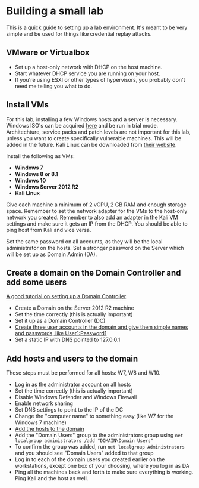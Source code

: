 # Building a small lab

This is a quick guide to setting up a lab environment. It's meant to be very simple and be used for things like credential replay attacks.

## VMware or Virtualbox

* Set up a host-only network with DHCP on the host machine.
* Start whatever DHCP service you are running on your host.
* If you're using ESXI or other types of hypervisors, you probably don't need me telling you what to do.

## Install VMs

For this lab, installing a few Windows hosts and a server is necessary. Windows ISO's can be acquired [here](http://windowsiso.net/) and be run in trial mode. Architechture, service packs and patch levels are not important for this lab, unless you want to create specifically vulnerable machines. This will be added in the future. Kali Linux can be downloaded from [their website](https://www.kali.org/downloads/).

Install the following as VMs:

* **Windows 7**
* **Windows 8 or 8.1**
* **Windows 10**
* **Windows Server 2012 R2**
* **Kali Linux**

Give each machine a minimum of 2 vCPU, 2 GB RAM and enough storage space. Remember to set the network adapter for the VMs to the host-only network you created. Remember to also add an adapter in the Kali VM settings and make sure it gets an IP from the DHCP. You should be able to ping host from Kali and vice versa.

Set the same password on all accounts, as they will be the local administrator on the hosts. Set a stronger password on the Server which will be set up as Domain Admin \(DA\).

## Create a domain on the Domain Controller and add some users

[A good tutorial on setting up a Domain Controller](https://social.technet.microsoft.com/wiki/contents/articles/22622.building-your-first-domain-controller-on-2012-r2.aspx)

* Create a Domain on the Server 2012 R2 machine
* Set the time correctly \(this is actually important\)
* Set it up as a Domain Controller \(DC\)
* [Create three user accounts in the domain and give them simple names and passwords, like User1:Password1](https://msdn.microsoft.com/en-us/library/aa545262.aspx)
* Set a static IP with DNS pointed to 127.0.0.1

## Add hosts and users to the domain

These steps must be performed for all hosts: W7, W8 and W10.

* Log in as the administrator account on all hosts
* Set the time correctly \(this is actually important\)
* Disable Windows Defender and Windows Firewall
* Enable network sharing
* Set DNS settings to point to the IP of the DC
* Change the "computer name" to something easy \(like W7 for the Windows 7 machine\)
* [Add the hosts to the domain](https://technet.microsoft.com/en-us/library/bb456990.aspx)
* Add the "Domain Users" group to the administrators group using `net localgroup administrators /add "DOMAIN\Domain Users"`
* To confirm the group was added, run `net localgroup Administrators` and you should see "Domain Users" added to that group
* Log in to each of the domain users you created earlier on the workstations, except one box of your choosing, where you log in as DA
* Ping all the machines back and forth to make sure everything is working. Ping Kali and the host as well.

